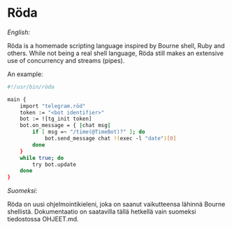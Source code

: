 # Röda

*English:*

Röda is a homemade scripting language inspired by Bourne shell, Ruby and others. While not being a real shell language, Röda
still makes an extensive use of concurrency and streams (pipes).

An example:

```sh
#!/usr/bin/röda

main {
	import "telegram.röd"
	token := "<bot identifier>"
	bot := ![tg_init token]
	bot.on_message = { |chat msg|
		if [ msg =~ "/time(@TimeBot)?" ]; do
			bot.send_message chat !(exec -l "date")[0]
		done
	}
	while true; do
		try bot.update
	done
}
```

*Suomeksi:*

Röda on uusi ohjelmointikieleni, joka on saanut vaikutteensa lähinnä Bourne shellistä.
Dokumentaatio on saatavilla tällä hetkellä vain suomeksi tiedostossa OHJEET.md.
